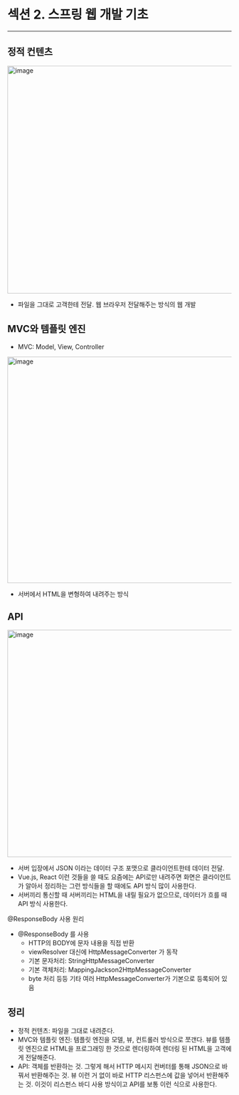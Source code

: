 # 섹션 2. 스프링 웹 개발 기초

---

## 정적 컨텐츠
<img width="511" alt="image" src="https://github.com/user-attachments/assets/b52c0f56-fc4c-451b-8da2-223754181818">

- 파일을 그대로 고객한테 전달. 웹 브라우저 전달해주는 방식의 웹 개발

## MVC와 템플릿 엔진
- MVC: Model, View, Controller

<img width="508" alt="image" src="https://github.com/user-attachments/assets/34b3f826-c085-4e97-a1c6-126421c36373">

- 서버에서 HTML을 변형하여 내려주는 방식

## API
<img width="510" alt="image" src="https://github.com/user-attachments/assets/78ec3c8f-5820-4c89-a2c5-24521bedf8d4">

- 서버 입장에서 JSON 이라는 데이터 구조 포맷으로 클라이언트한테 데이터 전달.
- Vue.js, React 이런 것들을 쓸 때도 요즘에는 API로만 내려주면 화면은 클라이언트가 알아서 정리하는 그런 방식들을 할 때에도 API 방식 많이 사용한다.
- 서버끼리 통신할 때 서버끼리는 HTML을 내릴 필요가 없으므로, 데이터가 흐를 때 API 방식 사용한다.

@ResponseBody 사용 원리
- @ResponseBody 를 사용
  - HTTP의 BODY에 문자 내용을 직접 반환
  - viewResolver 대신에 HttpMessageConverter 가 동작
  - 기본 문자처리: StringHttpMessageConverter
  - 기본 객체처리: MappingJackson2HttpMessageConverter
  - byte 처리 등등 기타 여러 HttpMessageConverter가 기본으로 등록되어 있음

## 정리
- 정적 컨텐츠: 파일을 그대로 내려준다.
- MVC와 템플릿 엔진: 템플릿 엔진을 모델, 뷰, 컨트롤러 방식으로 쪼갠다. 뷰를 템플릿 엔진으로 HTML을 프로그래밍 한 것으로 렌더링하여 렌더링 된 HTML을 고객에게 전달해준다.
- API: 객체를 반환하는 것. 그렇게 해서 HTTP 메시지 컨버터를 통해 JSON으로 바꿔서 반환해주는 것. 뷰 이런 거 없이 바로 HTTP 리스펀스에 값을 넣어서 반환해주는 것. 이것이 리스펀스 바디 사용 방식이고 API를 보통 이런 식으로 사용한다.